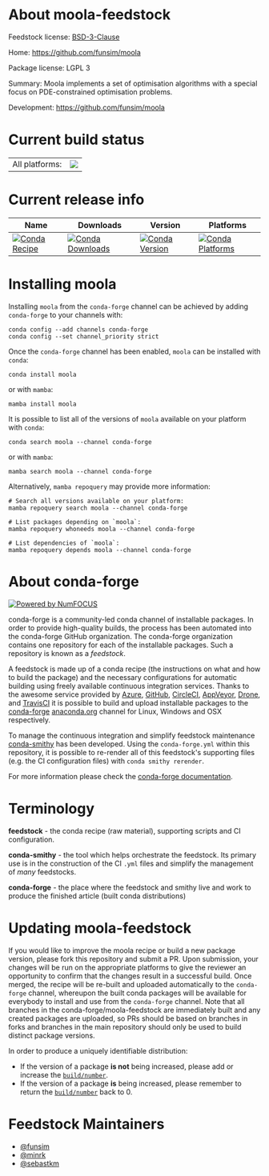About moola-feedstock
=====================

Feedstock license: [BSD-3-Clause](https://github.com/conda-forge/moola-feedstock/blob/main/LICENSE.txt)

Home: https://github.com/funsim/moola

Package license: LGPL 3

Summary: Moola implements a set of optimisation algorithms with a special focus on PDE-constrained optimisation problems.

Development: https://github.com/funsim/moola

Current build status
====================


<table><tr><td>All platforms:</td>
    <td>
      <a href="https://dev.azure.com/conda-forge/feedstock-builds/_build/latest?definitionId=3125&branchName=main">
        <img src="https://dev.azure.com/conda-forge/feedstock-builds/_apis/build/status/moola-feedstock?branchName=main">
      </a>
    </td>
  </tr>
</table>

Current release info
====================

| Name | Downloads | Version | Platforms |
| --- | --- | --- | --- |
| [![Conda Recipe](https://img.shields.io/badge/recipe-moola-green.svg)](https://anaconda.org/conda-forge/moola) | [![Conda Downloads](https://img.shields.io/conda/dn/conda-forge/moola.svg)](https://anaconda.org/conda-forge/moola) | [![Conda Version](https://img.shields.io/conda/vn/conda-forge/moola.svg)](https://anaconda.org/conda-forge/moola) | [![Conda Platforms](https://img.shields.io/conda/pn/conda-forge/moola.svg)](https://anaconda.org/conda-forge/moola) |

Installing moola
================

Installing `moola` from the `conda-forge` channel can be achieved by adding `conda-forge` to your channels with:

```
conda config --add channels conda-forge
conda config --set channel_priority strict
```

Once the `conda-forge` channel has been enabled, `moola` can be installed with `conda`:

```
conda install moola
```

or with `mamba`:

```
mamba install moola
```

It is possible to list all of the versions of `moola` available on your platform with `conda`:

```
conda search moola --channel conda-forge
```

or with `mamba`:

```
mamba search moola --channel conda-forge
```

Alternatively, `mamba repoquery` may provide more information:

```
# Search all versions available on your platform:
mamba repoquery search moola --channel conda-forge

# List packages depending on `moola`:
mamba repoquery whoneeds moola --channel conda-forge

# List dependencies of `moola`:
mamba repoquery depends moola --channel conda-forge
```


About conda-forge
=================

[![Powered by
NumFOCUS](https://img.shields.io/badge/powered%20by-NumFOCUS-orange.svg?style=flat&colorA=E1523D&colorB=007D8A)](https://numfocus.org)

conda-forge is a community-led conda channel of installable packages.
In order to provide high-quality builds, the process has been automated into the
conda-forge GitHub organization. The conda-forge organization contains one repository
for each of the installable packages. Such a repository is known as a *feedstock*.

A feedstock is made up of a conda recipe (the instructions on what and how to build
the package) and the necessary configurations for automatic building using freely
available continuous integration services. Thanks to the awesome service provided by
[Azure](https://azure.microsoft.com/en-us/services/devops/), [GitHub](https://github.com/),
[CircleCI](https://circleci.com/), [AppVeyor](https://www.appveyor.com/),
[Drone](https://cloud.drone.io/welcome), and [TravisCI](https://travis-ci.com/)
it is possible to build and upload installable packages to the
[conda-forge](https://anaconda.org/conda-forge) [anaconda.org](https://anaconda.org/)
channel for Linux, Windows and OSX respectively.

To manage the continuous integration and simplify feedstock maintenance
[conda-smithy](https://github.com/conda-forge/conda-smithy) has been developed.
Using the ``conda-forge.yml`` within this repository, it is possible to re-render all of
this feedstock's supporting files (e.g. the CI configuration files) with ``conda smithy rerender``.

For more information please check the [conda-forge documentation](https://conda-forge.org/docs/).

Terminology
===========

**feedstock** - the conda recipe (raw material), supporting scripts and CI configuration.

**conda-smithy** - the tool which helps orchestrate the feedstock.
                   Its primary use is in the construction of the CI ``.yml`` files
                   and simplify the management of *many* feedstocks.

**conda-forge** - the place where the feedstock and smithy live and work to
                  produce the finished article (built conda distributions)


Updating moola-feedstock
========================

If you would like to improve the moola recipe or build a new
package version, please fork this repository and submit a PR. Upon submission,
your changes will be run on the appropriate platforms to give the reviewer an
opportunity to confirm that the changes result in a successful build. Once
merged, the recipe will be re-built and uploaded automatically to the
`conda-forge` channel, whereupon the built conda packages will be available for
everybody to install and use from the `conda-forge` channel.
Note that all branches in the conda-forge/moola-feedstock are
immediately built and any created packages are uploaded, so PRs should be based
on branches in forks and branches in the main repository should only be used to
build distinct package versions.

In order to produce a uniquely identifiable distribution:
 * If the version of a package **is not** being increased, please add or increase
   the [``build/number``](https://docs.conda.io/projects/conda-build/en/latest/resources/define-metadata.html#build-number-and-string).
 * If the version of a package **is** being increased, please remember to return
   the [``build/number``](https://docs.conda.io/projects/conda-build/en/latest/resources/define-metadata.html#build-number-and-string)
   back to 0.

Feedstock Maintainers
=====================

* [@funsim](https://github.com/funsim/)
* [@minrk](https://github.com/minrk/)
* [@sebastkm](https://github.com/sebastkm/)

